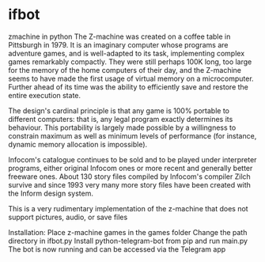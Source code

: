 # ifbot
zmachine in python
The Z-machine was created on a coffee table in Pittsburgh in 1979. It is an imaginary computer whose programs are adventure games, and is well-adapted to its task, implementing complex games remarkably compactly. They were still perhaps 100K long, too large for the memory of the home computers of their day, and the Z-machine seems to have made the first usage of virtual memory on a microcomputer. Further ahead of its time was the ability to efficiently save and restore the entire execution state.

The design's cardinal principle is that any game is 100% portable to different computers: that is, any legal program exactly determines its behaviour. This portability is largely made possible by a willingness to constrain maximum as well as minimum levels of performance (for instance, dynamic memory allocation is impossible).

Infocom's catalogue continues to be sold and to be played under interpreter programs, either original Infocom ones or more recent and generally better freeware ones. About 130 story files compiled by Infocom's compiler Zilch survive and since 1993 very many more story files have been created with the Inform design system. 

This is a very rudimentary implementation of the z-machine that does not support pictures, audio, or save files

Installation:
Place z-machine games in the games folder
Change the path directory in ifbot.py
Install python-telegram-bot from pip and run main.py
The bot is now running and can be accessed via the Telegram app